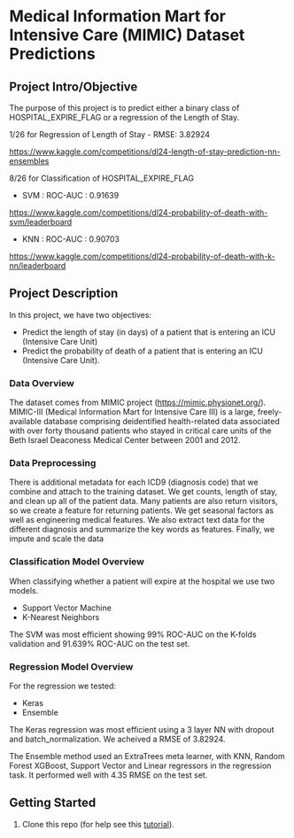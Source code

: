 
# Medical Information Mart for Intensive Care (MIMIC) Dataset Predictions

## Project Intro/Objective
The purpose of this project is to predict either a binary class of HOSPITAL_EXPIRE_FLAG or a regression of the Length of Stay. 

1/26 for Regression of Length of Stay - RMSE: 3.82924

https://www.kaggle.com/competitions/dl24-length-of-stay-prediction-nn-ensembles

8/26 for Classification of HOSPITAL_EXPIRE_FLAG 
- SVM : ROC-AUC : 0.91639

https://www.kaggle.com/competitions/dl24-probability-of-death-with-svm/leaderboard

- KNN : ROC-AUC : 0.90703

https://www.kaggle.com/competitions/dl24-probability-of-death-with-k-nn/leaderboard


## Project Description
In this project, we have two objectives:

- Predict the length of stay (in days) of a patient that is entering an ICU (Intensive Care Unit) 
- Predict the probability of death of a patient that is entering an ICU (Intensive Care Unit).

### Data Overview

The dataset comes from MIMIC project (https://mimic.physionet.org/). MIMIC-III (Medical Information Mart for Intensive Care III) is a large, freely-available database comprising deidentified health-related data associated with over forty thousand patients who stayed in critical care units of the Beth Israel Deaconess Medical Center between 2001 and 2012.

### Data Preprocessing

There is additional metadata for each ICD9 (diagnosis code) that we combine and attach to the training dataset. 
We get counts, length of stay, and clean up all of the patient data. 
Many patients are also return visitors, so we create a feature for returning patients. 
We get seasonal factors as well as engineering medical features. 
We also extract text data for the different diagnosis and summarize the key words as features. 
Finally, we impute and scale the data 

### Classification Model Overview

When classifying whether a patient will expire at the hospital we use two models. 
- Support Vector Machine
- K-Nearest Neighbors 

The SVM was most efficient showing 99% ROC-AUC on the K-folds validation and 91.639% ROC-AUC on the test set. 


### Regression Model Overview 

For the regression we tested: 
- Keras 
- Ensemble

The Keras regression was most efficient using a 3 layer NN with dropout and batch_normalization. We acheived a RMSE of 3.82924. 

The Ensemble method used an ExtraTrees meta learner, with KNN, Random Forest XGBoost, Support Vector and Linear regressors in the regression task. It performed well with 4.35 RMSE on the test set. 





## Getting Started

1. Clone this repo (for help see this [tutorial](https://help.github.com/articles/cloning-a-repository/)).
    
